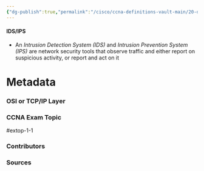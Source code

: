 ```yaml
---
{"dg-publish":true,"permalink":"/cisco/ccna-definitions-vault-main/20-definitions/ids-ips/","tags":["defs_ccna"]}
---
```


#### IDS/IPS
- An *Intrusion Detection System (IDS)* and *Intrusion Prevention System (IPS)* are network security tools that observe traffic and either report on suspicious activity, or report and act on it







# Metadata
### OSI or TCP/IP Layer

### CCNA Exam Topic
#extop-1-1 
### Contributors

### Sources

